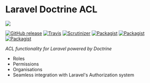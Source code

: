 # Laravel Doctrine ACL

<img src="https://cloud.githubusercontent.com/assets/7728097/9831657/4c7f7140-5960-11e5-871e-d455c4bb4fa6.jpg"/>

[![GitHub release](https://img.shields.io/github/release/laravel-doctrine/acl.svg?style=flat)](https://packagist.org/packages/laravel-doctrine/acl)
[![Travis](https://img.shields.io/travis/laravel-doctrine/acl.svg?style=flat)](https://travis-ci.org/laravel-doctrine/acl)
[![Scrutinizer](https://img.shields.io/scrutinizer/g/laravel-doctrine/acl.svg?style=flat)](https://github.com/laravel-doctrine/acl)
[![Packagist](https://img.shields.io/packagist/dd/laravel-doctrine/acl.svg?style=flat)](https://packagist.org/packages/laravel-doctrine/acl)
[![Packagist](https://img.shields.io/packagist/dm/laravel-doctrine/acl.svg?style=flat)](https://packagist.org/packages/laravel-doctrine/acl)
[![Packagist](https://img.shields.io/packagist/dt/laravel-doctrine/acl.svg?style=flat)](https://packagist.org/packages/laravel-doctrine/acl)

*ACL functionality for Laravel powered by Doctrine*

* Roles
* Permissions
* Organisations
* Seamless integration with Laravel's Authorization system

